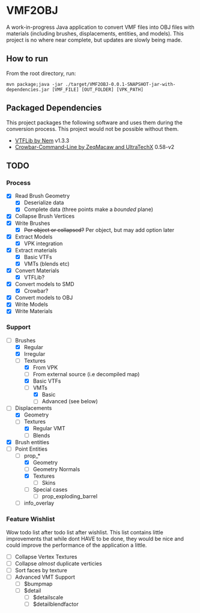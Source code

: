 # VMF2OBJ

A work-in-progress Java application to convert VMF files into OBJ files with materials (including brushes, displacements, entities, and models). This project is no where near complete, but updates are slowly being made.

## How to run

From the root directory, run:

`mvn package;java -jar ./target/VMF2OBJ-0.0.1-SNAPSHOT-jar-with-dependencies.jar [VMF_FILE] [OUT_FOLDER] [VPK_PATH]`

## Packaged Dependencies

This project packages the following software and uses them during the conversion process. This project would not be possible without them.

- [VTFLib by Nem](http://nemesis.thewavelength.net/index.php?p=40) v1.3.3
- [Crowbar-Command-Line by ZeqMacaw and UltraTechX](https://github.com/UltraTechX/Crowbar-Command-Line) 0.58-v2

## TODO

### Process
- [X] Read Brush Geometry
    - [X] Deserialize data
    - [X] Complete data (three points make a *bounded* plane)
- [X] Collapse Brush Vertices
- [X] Write Brushes
    - [X] ~~Per object or collapsed?~~ Per object, but may add option later
- [X] Extract Models
    - [X] VPK integration
- [X] Extract materials
    - [X] Basic VTFs
    - [X] VMTs (blends etc)
- [X] Convert Materials
    - [X] VTFLib?
- [X] Convert models to SMD
    - [X] Crowbar?
- [X] Convert models to OBJ
- [X] Write Models
- [X] Write Materials

### Support
- [ ] Brushes
    - [X] Regular
    - [X] Irregular
    - [ ] Textures
        - [X] From VPK
        - [ ] From external source (i.e decompiled map)
        - [X] Basic VTFs
        - [ ] VMTs
            - [X] Basic
            - [ ] Advanced (see below)
- [ ] Displacements
    - [X] Geometry
    - [ ] Textures
        - [X] Regular VMT
        - [ ] Blends
- [X] Brush entities
- [ ] Point Entities
    - [ ] prop_*
        - [X] Geometry
        - [ ] Geometry Normals
        - [X] Textures
            - [ ] Skins
        - [ ] Special cases
            - [ ] prop_exploding_barrel
    - [ ] info_overlay

### Feature Wishlist
Wow todo list after todo list after wishlist. This list contains little improvements that while dont HAVE to be done, they would be nice and could improve the performance of the application a little.

- [ ] Collapse Vertex Textures
- [ ] Collapse *almost* duplicate verticies
- [ ] Sort faces by texture
- [ ] Advanced VMT Support
    - [ ] $bumpmap
    - [ ] $detail
        - [ ] $detailscale
        - [ ] $detailblendfactor